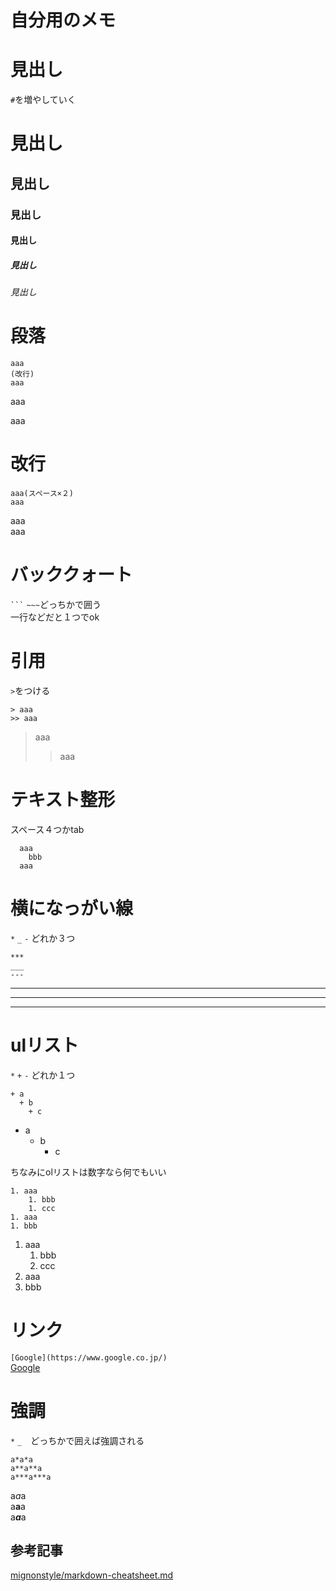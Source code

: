 # 自分用のメモ


# 見出し
`#`を増やしていく
# 見出し
## 見出し
### 見出し
#### 見出し
##### 見出し
###### 見出し


# 段落
```
aaa
(改行)
aaa
```
aaa

aaa


# 改行
``` 
aaa(スペース×２)
aaa
```
aaa  
aaa


# バッククォート
` ``` ` `~~~`どっちかで囲う  
 一行などだと１つでok 


# 引用
`>`をつける
```
> aaa
>> aaa
```
> aaa
>> aaa


# テキスト整形
スペース４つかtab
```
  aaa
    bbb
  aaa
```  


# 横になっがい線
`*` `_` `-` どれか３つ
```
***
___
---
```
***
___
---


# ulリスト
`*` `+` `-` どれか１つ
```
+ a
  + b
    + c
```
+ a
  + b
    + c

ちなみにolリストは数字なら何でもいい
```
1. aaa
    1. bbb 
    1. ccc
1. aaa
1. bbb
```
1. aaa
    1. bbb 
    1. ccc
1. aaa
1. bbb


# リンク
`[Google](https://www.google.co.jp/)`  
[Google](https://www.google.co.jp/)


# 強調
`*` `_`　どっちかで囲えば強調される
```
a*a*a
a**a**a
a***a***a
```
a*a*a  
a**a**a  
a***a***a


## 参考記事
[mignonstyle/markdown-cheatsheet.md](https://gist.github.com/mignonstyle/083c9e1651d7734f84c99b8cf49d57fa#hoge)


